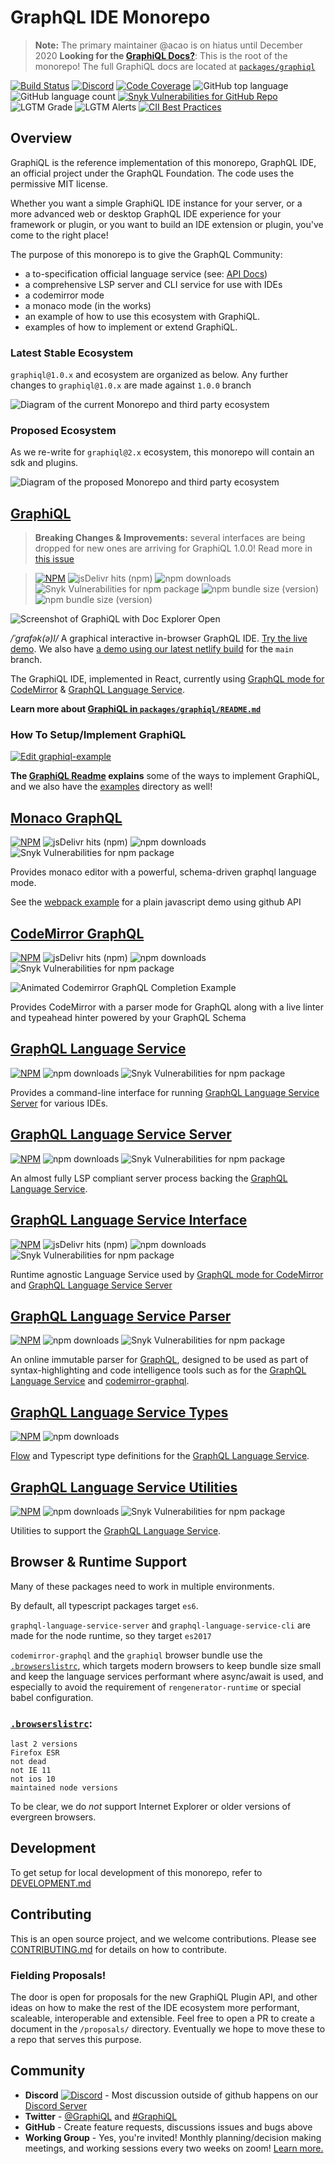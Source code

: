 <!-- @format -->

# GraphQL IDE Monorepo

> **Note:** The primary maintainer @acao is on hiatus until December 2020
> **Looking for the [GraphiQL Docs?](packages/graphiql/README.md)**: This is the root of the monorepo! The full GraphiQL docs are located at [`packages/graphiql`](packages/graphiql)

[![Build Status](https://github.com/graphql/graphiql/workflows/Node.JS%20CI/badge.svg)](https://github.com/graphql/graphiql/actions?query=workflow%3A%22Node.JS+CI%22)
[![Discord](https://img.shields.io/discord/586999333447270440.svg)](https://discord.gg/fHje6QG)
[![Code Coverage](https://img.shields.io/codecov/c/github/graphql/graphiql)](https://codecov.io/gh/graphql/graphiql)
![GitHub top language](https://img.shields.io/github/languages/top/graphql/graphiql)
![GitHub language count](https://img.shields.io/github/languages/count/graphql/graphiql)
[![Snyk Vulnerabilities for GitHub Repo](https://img.shields.io/snyk/vulnerabilities/github/graphql/graphiql)](https://snyk.io/test/github/graphql/graphiql)
![LGTM Grade](https://img.shields.io/lgtm/grade/javascript/github/graphql/graphiql)
![LGTM Alerts](https://img.shields.io/lgtm/alerts/github/graphql/graphiql)
[![CII Best Practices](https://bestpractices.coreinfrastructure.org/projects/3887/badge)](https://bestpractices.coreinfrastructure.org/projects/3887)

## Overview

GraphiQL is the reference implementation of this monorepo, GraphQL IDE, an official project under the GraphQL Foundation. The code uses the permissive MIT license.

Whether you want a simple GraphiQL IDE instance for your server, or a more advanced web or desktop GraphQL IDE experience for your framework or plugin, or you want to build an IDE extension or plugin, you've come to the right place!

The purpose of this monorepo is to give the GraphQL Community:

- a to-specification official language service (see: [API Docs](https://graphiql-test.netlify.app/typedoc))
- a comprehensive LSP server and CLI service for use with IDEs
- a codemirror mode
- a monaco mode (in the works)
- an example of how to use this ecosystem with GraphiQL.
- examples of how to implement or extend GraphiQL.

### Latest Stable Ecosystem

`graphiql@1.0.x` and ecosystem are organized as below. Any further changes to `graphiql@1.0.x` are made against `1.0.0` branch

![Diagram of the current Monorepo and third party ecosystem](https://raw.githubusercontent.com/graphql/graphiql/main/resources/images/current-ecosystem.jpg)

### Proposed Ecosystem

As we re-write for `graphiql@2.x` ecosystem, this monorepo will contain an sdk and plugins.

![Diagram of the proposed Monorepo and third party ecosystem](https://raw.githubusercontent.com/graphql/graphiql/main/resources/images/proposed-ecosystem.jpg)

## [GraphiQL](packages/graphiql#readme)

> **Breaking Changes & Improvements:** several interfaces are being dropped for new ones are arriving for GraphiQL 1.0.0! Read more in [this issue](https://github.com/graphql/graphiql/issues/1165)

<!-- prettier-ignore -->
> [![NPM](https://img.shields.io/npm/v/graphiql.svg)](https://npmjs.com/graphiql)
> ![jsDelivr hits (npm)](https://img.shields.io/jsdelivr/npm/hm/graphiql)
> ![npm downloads](https://img.shields.io/npm/dm/graphiql?label=npm%20downloads)
> ![Snyk Vulnerabilities for npm package](https://img.shields.io/snyk/vulnerabilities/npm/graphiql)
> ![npm bundle size (version)](https://img.shields.io/bundlephobia/min/graphiql/latest)
> ![npm bundle size (version)](https://img.shields.io/bundlephobia/minzip/graphiql/latest)

![Screenshot of GraphiQL with Doc Explorer Open](https://raw.githubusercontent.com/graphql/graphiql/main/packages/graphiql/resources/graphiql.jpg)

_/ˈɡrafək(ə)l/_ A graphical interactive in-browser GraphQL IDE. [Try the live demo](http://graphql.org/swapi-graphql). We also have [a demo using our latest netlify build](http://graphiql-test.netlify.com) for the `main` branch.

The GraphiQL IDE, implemented in React, currently using [GraphQL mode for CodeMirror](packages/codemirror-graphql#readme) & [GraphQL Language Service](packages/graphql-language-service#readme).

**Learn more about [GraphiQL in `packages/graphiql/README.md`](packages/graphiql#readme)**

### How To Setup/Implement GraphiQL

[![Edit graphiql-example](https://codesandbox.io/static/img/play-codesandbox.svg)](https://codesandbox.io/s/graphiql-js-next-example-qsh7h?file=/src/index.js)

**The [GraphiQL Readme](packages/graphiql#readme) explains** some of the ways to implement GraphiQL, and we also have the [examples](examples) directory as well!

## [Monaco GraphQL](packages/monaco-graphql#readme)

[![NPM](https://img.shields.io/npm/v/monaco-graphql.svg)](https://npmjs.com/monaco-graphql)
![jsDelivr hits (npm)](https://img.shields.io/jsdelivr/npm/hm/graphiql)
![npm downloads](https://img.shields.io/npm/dm/monaco-graphql?label=npm%20downloads)
![Snyk Vulnerabilities for npm package](https://img.shields.io/snyk/vulnerabilities/npm/monaco-graphql)

Provides monaco editor with a powerful, schema-driven graphql language mode.

See the [webpack example](examples/monaco-graphql-webpack#readme) for a plain javascript demo using github API

## [CodeMirror GraphQL](packages/codemirror-graphql#readme)

[![NPM](https://img.shields.io/npm/v/codemirror-graphql.svg)](https://npmjs.com/codemirror-graphql)
![jsDelivr hits (npm)](https://img.shields.io/jsdelivr/npm/hm/graphiql)
![npm downloads](https://img.shields.io/npm/dm/codemirror-graphql?label=npm%20downloads)
![Snyk Vulnerabilities for npm package](https://img.shields.io/snyk/vulnerabilities/npm/codemirror-graphql)

![Animated Codemirror GraphQL Completion Example](https://raw.githubusercontent.com/graphql/graphiql/main/packages/codemirror-graphql/resources/example.gif)

Provides CodeMirror with a parser mode for GraphQL along with a live linter and typeahead hinter powered by your GraphQL Schema

## [GraphQL Language Service](packages/graphql-language-service#readme)

[![NPM](https://img.shields.io/npm/v/graphql-language-service.svg)](https://npmjs.com/graphql-language-service)
![npm downloads](https://img.shields.io/npm/dm/graphql-language-service?label=npm%20downloads)
![Snyk Vulnerabilities for npm package](https://img.shields.io/snyk/vulnerabilities/npm/codemirror-graphql)

Provides a command-line interface for running [GraphQL Language Service Server](packages/graphql-language-service-server#readme) for various IDEs.

## [GraphQL Language Service Server](packages/graphql-language-service-server#readme)

[![NPM](https://img.shields.io/npm/v/graphql-language-service.svg)](https://npmjs.com/graphql-language-service)
![npm downloads](https://img.shields.io/npm/dm/graphql-language-service-server?label=npm%20downloads)
![Snyk Vulnerabilities for npm package](https://img.shields.io/snyk/vulnerabilities/npm/codemirror-graphql)

An almost fully LSP compliant server process backing the [GraphQL Language Service](packages/graphql-language-service#readme).

## [GraphQL Language Service Interface](packages/graphql-language-service-interface#readme)

[![NPM](https://img.shields.io/npm/v/graphql-language-service-interface.svg)](https://npmjs.com/graphql-language-service-interface)
![jsDelivr hits (npm)](https://img.shields.io/jsdelivr/npm/hm/graphql-language-service-interface)
![npm downloads](https://img.shields.io/npm/dm/graphql-language-service-interface?label=npm%20downloads)
![Snyk Vulnerabilities for npm package](https://img.shields.io/snyk/vulnerabilities/npm/codemirror-graphql)

Runtime agnostic Language Service used by [GraphQL mode for CodeMirror](packages/codemirror-graphql#readme) and [GraphQL Language Service Server](packages/graphql-language-service-server#readme)

## [GraphQL Language Service Parser](packages/graphql-language-service-parser#readme)

[![NPM](https://img.shields.io/npm/v/graphql-language-service-parser.svg)](https://npmjs.com/graphql-language-service-parser)
![npm downloads](https://img.shields.io/npm/dm/graphql-language-service-parser?label=npm%20downloads)
![Snyk Vulnerabilities for npm package](https://img.shields.io/snyk/vulnerabilities/npm/codemirror-graphql)

An online immutable parser for [GraphQL](http://graphql.org/), designed to be used as part of syntax-highlighting and code intelligence tools such as for the [GraphQL Language Service](packages/graphql-language-service#readme) and [codemirror-graphql](packages/codemirror-graphql#readme).

## [GraphQL Language Service Types](packages/graphql-language-service-types#readme)

[![NPM](https://img.shields.io/npm/v/graphql-language-service-types.svg)](https://npmjs.com/graphql-language-service-types)
![npm downloads](https://img.shields.io/npm/dm/graphql-language-service-types?label=npm%20downloads)

[Flow](https://flowtype.org/) and Typescript type definitions for the [GraphQL Language Service](packages/graphql-language-service#readme).

## [GraphQL Language Service Utilities](packages/graphql-language-service-utils#readme)

[![NPM](https://img.shields.io/npm/v/graphql-language-service-utils.svg)](https://npmjs.com/graphql-language-service-utils)
![npm downloads](https://img.shields.io/npm/dm/graphql-language-service-parser?label=npm%20downloads)
![Snyk Vulnerabilities for npm package](https://img.shields.io/snyk/vulnerabilities/npm/codemirror-graphql)

Utilities to support the [GraphQL Language Service](packages/graphql-language-service#readme).

## Browser & Runtime Support

Many of these packages need to work in multiple environments.

By default, all typescript packages target `es6`.

`graphql-language-service-server` and `graphql-language-service-cli` are made for the node runtime, so they target `es2017`

`codemirror-graphql` and the `graphiql` browser bundle use the [`.browserslistrc`](./.browserlistrc), which targets modern browsers to keep bundle size small and keep the language services performant where async/await is used, and especially to avoid the requirement of `rengenerator-runtime` or special babel configuration.

### [`.browserslistrc`](./.browserlistrc):

```
last 2 versions
Firefox ESR
not dead
not IE 11
not ios 10
maintained node versions
```

To be clear, we do _not_ support Internet Explorer or older versions of evergreen browsers.

## Development

To get setup for local development of this monorepo, refer to [DEVELOPMENT.md](./DEVELOPMENT.md)

## Contributing

This is an open source project, and we welcome contributions. Please see
[CONTRIBUTING.md](CONTRIBUTING.md) for details on how to contribute.

### Fielding Proposals!

The door is open for proposals for the new GraphiQL Plugin API, and other ideas on how to make the rest of the IDE ecosystem more performant, scaleable, interoperable and extensible.
Feel free to open a PR to create a document in the `/proposals/` directory.
Eventually we hope to move these to a repo that serves this purpose.

## Community

- **Discord** [![Discord](https://img.shields.io/discord/586999333447270440.svg)](https://discord.gg/fHje6QG) - Most discussion outside of github happens on our [Discord Server](https://discord.gg/eNuu9Cb)
- **Twitter** - [@GraphiQL](https://twitter.com/@GraphiQL) and [#GraphiQL](https://twitter.com/hashtag/GraphiQL)
- **GitHub** - Create feature requests, discussions issues and bugs above
- **Working Group** - Yes, you're invited! Monthly planning/decision making meetings, and working sessions every two weeks on zoom! [Learn more.](working-group#readme)

